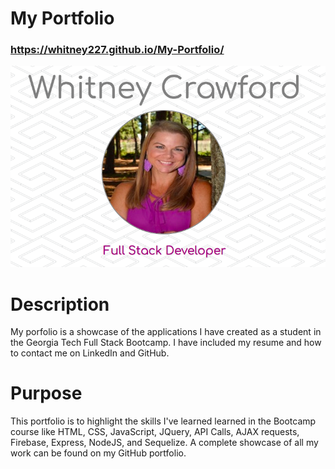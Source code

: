 # My Portfolio
### <https://whitney227.github.io/My-Portfolio/>
![screenshot](/Images/welcome-page.png)

# Description
My porfolio is a showcase of the applications I have created as a student in the Georgia Tech Full Stack Bootcamp.  I have included my resume and how to contact me on LinkedIn and GitHub.  
 

 # Purpose
 This portfolio is to highlight the skills I've learned learned in the Bootcamp course like HTML, CSS, JavaScript, JQuery, API Calls, AJAX requests, Firebase, Express, NodeJS, and Sequelize.  A complete showcase of all my work can be found on my GitHub portfolio.  

